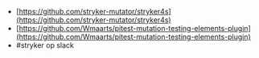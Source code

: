 <iframe data-src="https://giphy.com/embed/5ArJanyCfxgiY" width="400" height="400" frameBorder="0" class="giphy-embed" ></iframe>
<br>

- [https://github.com/stryker-mutator/stryker4s](https://github.com/stryker-mutator/stryker4s)
- [https://github.com/Wmaarts/pitest-mutation-testing-elements-plugin](https://github.com/Wmaarts/pitest-mutation-testing-elements-plugin)
- #stryker op slack
